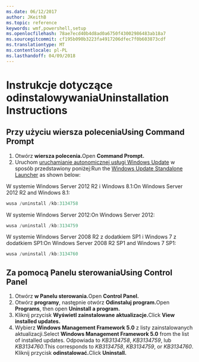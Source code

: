 ```yaml
---
ms.date: 06/12/2017
author: JKeithB
ms.topic: reference
keywords: wmf,powershell,setup
ms.openlocfilehash: 78ae7ecd40b4d8ad0a6750f43002986483ab18a7
ms.sourcegitcommit: cf195b090b3223fa4917206dfec7f0b603873cdf
ms.translationtype: MT
ms.contentlocale: pl-PL
ms.lasthandoff: 04/09/2018
---
```

# <a name="uninstallation-instructions"></a><span data-ttu-id="c6e6b-102">Instrukcje dotyczące odinstalowywania</span><span class="sxs-lookup"><span data-stu-id="c6e6b-102">Uninstallation Instructions</span></span>

## <a name="using-command-prompt"></a><span data-ttu-id="c6e6b-103">Przy użyciu wiersza polecenia</span><span class="sxs-lookup"><span data-stu-id="c6e6b-103">Using Command Prompt</span></span>
1.  <span data-ttu-id="c6e6b-104">Otwórz **wiersza polecenia.**</span><span class="sxs-lookup"><span data-stu-id="c6e6b-104">Open **Command Prompt.**</span></span>
2.  <span data-ttu-id="c6e6b-105">Uruchom [uruchamianie autonomicznej usługi Windows Update](https://support.microsoft.com/en-us/kb/934307) w sposób przedstawiony poniżej:</span><span class="sxs-lookup"><span data-stu-id="c6e6b-105">Run the [Windows Update Standalone Launcher](https://support.microsoft.com/en-us/kb/934307) as shown below:</span></span>

<span data-ttu-id="c6e6b-106">W systemie Windows Server 2012 R2 i Windows 8.1:</span><span class="sxs-lookup"><span data-stu-id="c6e6b-106">On Windows Server 2012 R2 and Windows 8.1:</span></span>
```powershell
wusa /uninstall /kb:3134758
```
<span data-ttu-id="c6e6b-107">W systemie Windows Server 2012:</span><span class="sxs-lookup"><span data-stu-id="c6e6b-107">On Windows Server 2012:</span></span>
```powershell
wusa /uninstall /kb:3134759
```
<span data-ttu-id="c6e6b-108">W systemie Windows Server 2008 R2 z dodatkiem SP1 i Windows 7 z dodatkiem SP1:</span><span class="sxs-lookup"><span data-stu-id="c6e6b-108">On Windows Server 2008 R2 SP1 and Windows 7 SP1:</span></span>
```powershell
wusa /uninstall /kb:3134760
```

## <a name="using-control-panel"></a><span data-ttu-id="c6e6b-109">Za pomocą Panelu sterowania</span><span class="sxs-lookup"><span data-stu-id="c6e6b-109">Using Control Panel</span></span>
1.  <span data-ttu-id="c6e6b-110">Otwórz **w Panelu sterowania.**</span><span class="sxs-lookup"><span data-stu-id="c6e6b-110">Open **Control Panel.**</span></span>
2.  <span data-ttu-id="c6e6b-111">Otwórz **programy**, następnie otwórz **Odinstaluj program.**</span><span class="sxs-lookup"><span data-stu-id="c6e6b-111">Open **Programs**, then open **Uninstall a program.**</span></span>
3.  <span data-ttu-id="c6e6b-112">Kliknij przycisk **Wyświetl zainstalowane aktualizacje.**</span><span class="sxs-lookup"><span data-stu-id="c6e6b-112">Click **View installed updates.**</span></span>
4.  <span data-ttu-id="c6e6b-113">Wybierz **Windows Management Framework 5.0** z listy zainstalowanych aktualizacji.</span><span class="sxs-lookup"><span data-stu-id="c6e6b-113">Select **Windows Management Framework 5.0** from the list of installed updates.</span></span> <span data-ttu-id="c6e6b-114">Odpowiada to *KB3134758*, *KB3134759*, lub *KB3134760*.</span><span class="sxs-lookup"><span data-stu-id="c6e6b-114">This corresponds to *KB3134758*, *KB3134759*, or *KB3134760*.</span></span> <span data-ttu-id="c6e6b-115">Kliknij przycisk **odinstalować.**</span><span class="sxs-lookup"><span data-stu-id="c6e6b-115">Click **Uninstall.**</span></span>